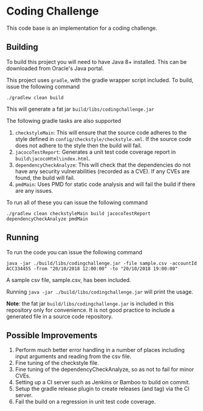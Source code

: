# Coding Challenge
This code base is an implementation for a coding challenge.

## Building
To build this project you will need to have Java 8+ installed.  This can be downloaded from Oracle's Java portal.

This project uses `gradle`, with the gradle wrapper script included.  To build, issue the following command

`./gradlew clean build`

This will generate a fat jar `build/libs/codingchallenge.jar`

The following gradle tasks are also supported

1. `checkstyleMain`: This will ensure that the source code adheres to the style defined in `config/checkstyle/checkstyle.xml`.  If the source code does not adhere to the style then the build will fail.
2. `jacocoTestReport`: Generates a unit test code coverage report in `build\jacocoHtml\index.html`.
3. `dependencyCheckAnalyze`: This will check that the dependencies do not have any security vulnerabilities (recorded as a CVE).  If any CVEs are found, the build will fail.
4. `pmdMain`: Uses PMD for static code analysis and will fail the build if there are any issues.

To run all of these you can issue the following command

`./gradlew clean checkstyleMain build jacocoTestReport dependencyCheckAnalyze pmdMain`

## Running
 
To run the code you can issue the following command

`java -jar ./build/libs/codingchallenge.jar -file sample.csv -accountId ACC334455 -from "20/10/2018 12:00:00" -to "20/10/2018 19:00:00"`

A sample csv file, sample.csv, has been included.

Running `java -jar ./build/libs/codingchallenge.jar` will print the usage.

**Note**: the fat jar `build/libs/codingchallenge.jar` is included in this repository only for convenience.  It is not good practice to include a generated file in a source code repository.

## Possible Improvements

1. Perform much better error handling in a number of places including input arguments and reading from the csv file.
2. Fine tuning of the checkstyle file.
3. Fine tuning of the dependencyCheckAnalyze, so as not to fail for minor CVEs.
4. Setting up a CI server such as Jenkins or Bamboo to build on commit.
5. Setup the gradle release plugin to create releases (and tag) via the CI server.
6. Fail the build on a regression in unit test code coverage. 
